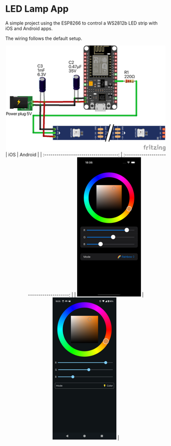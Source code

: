 # LED Lamp App

A simple project using the ESP8266 to control a WS2812b LED strip with iOS and Android apps.

The wiring follows the default setup.

<p align="center">
  <img src="images/wiring.png" width="500">
  <br>
  | iOS                                    | Android |
  | :------------------------------------: | :----------------------------------------: |
  | <img src="images/ios.png" width="200"> | <img src="images/android.png" width="200"> |
</p>